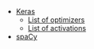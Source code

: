 - [Keras](https://keras.io)
  - [List of optimizers](https://keras.io/optimizers/)
  - [List of activations](https://keras.io/activations/#available-activations)
- [spaCy](https://spacy.io)
